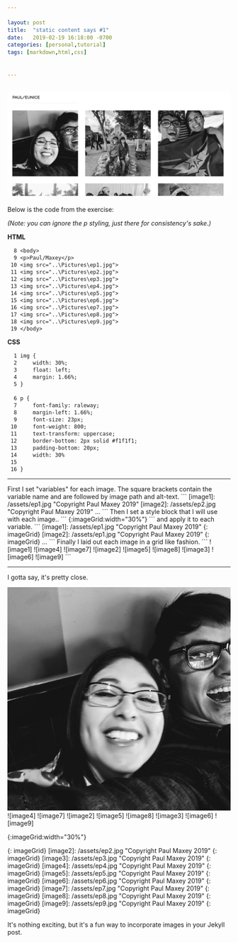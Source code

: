 ```yaml
---

layout: post
title:  "static content says #1"
date:   2019-02-19 16:18:00 -0700
categories: [personal,tutorial]
tags: [markdown,html,css]


---
```


![photoGallery](/assets/screenshot-2019-2-19photogallery.png "Photo Gallery")
---

Below is the code from the exercise:

_(Note: you can ignore the p styling, just there for consistency's sake.)_


**HTML**
```
  8 <body>                                                                      
  9 <p>Paul/Maxey</p>
 10 <img src="..\Pictures\ep1.jpg">
 11 <img src="..\Pictures\ep2.jpg">
 12 <img src="..\Pictures\ep3.jpg">
 13 <img src="..\Pictures\ep4.jpg">
 14 <img src="..\Pictures\ep5.jpg">
 15 <img src="..\Pictures\ep6.jpg">
 16 <img src="..\Pictures\ep7.jpg">
 17 <img src="..\Pictures\ep8.jpg">
 18 <img src="..\Pictures\ep9.jpg">
 19 </body>
```


**CSS**
```
  1 img {                                                                       
  2     width: 30%;
  3     float: left;
  4     margin: 1.66%;
  5 }

  6 p {
  7     font-family: raleway;
  8     margin-left: 1.66%;
  9     font-size: 23px;
 10     font-weight: 800;
 11     text-transform: uppercase;
 12     border-bottom: 2px solid #f1f1f1;
 13     padding-bottom: 20px;
 14     width: 30%
 15 
 16 }
```
<hr>
First I set "variables" for each image.  The square brackets contain the variable name and are followed by image path and alt-text.
```
[image1]: /assets/ep1.jpg "Copyright Paul Maxey 2019"
[image2]: /assets/ep2.jpg "Copyright Paul Maxey 2019"
...
```
Then I set a style block that I will use with each image..
```
{:imageGrid:width="30%"}
```
and apply it to each variable.
```
[image1]: /assets/ep1.jpg "Copyright Paul Maxey 2019"
{: imageGrid}
[image2]: /assets/ep1.jpg "Copyright Paul Maxey 2019"
{: imageGrid}
...
```
Finally I laid out each image in a grid like fashion.
```
![image1] ![image4] ![image7]
![image2] ![image5] ![image8]
![image3] ![image6] ![image9]
```
<hr>
I gotta say, it's pretty close.

![image1] ![image4] ![image7]
![image2] ![image5] ![image8]
![image3] ![image6] ![image9]

{:imageGrid:width="30%"}

[image1]: /assets/ep1.jpg "Copyright Paul Maxey 2019"
{: imageGrid}
[image2]: /assets/ep2.jpg "Copyright Paul Maxey 2019"
{: imageGrid}
[image3]: /assets/ep3.jpg "Copyright Paul Maxey 2019"
{: imageGrid}
[image4]: /assets/ep4.jpg "Copyright Paul Maxey 2019"
{: imageGrid}
[image5]: /assets/ep5.jpg "Copyright Paul Maxey 2019"
{: imageGrid}
[image6]: /assets/ep6.jpg "Copyright Paul Maxey 2019"
{: imageGrid}
[image7]: /assets/ep7.jpg "Copyright Paul Maxey 2019"
{: imageGrid}
[image8]: /assets/ep8.jpg "Copyright Paul Maxey 2019"
{: imageGrid}
[image9]: /assets/ep9.jpg "Copyright Paul Maxey 2019"
{: imageGrid}

It's nothing exciting, but it's a fun way to incorporate images in your Jekyll post.
